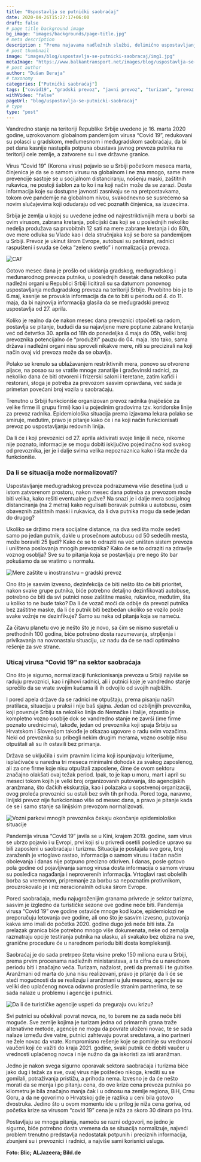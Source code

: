 ```yaml
---
title: "Uspostavlja se putnički saobraćaj"
date: 2020-04-26T15:27:17+06:00
draft: false
# page title background image
bg_image: "images/backgrounds/page-title.jpg"
# meta description
description : "Prema najavama nadležnih službi, delimično uspostavljanje međugradskog saobraćaja najavljeno je za ponedeljak 27. april, uspostavljanje gradskog prevoza očekuje se posle 4. maja 2020. godine."
# post thumbnail
image: "images/blog/uspostavlja-se-putnicki-saobracaj/img1.jpg"
metaImage: "https://www.balkantransport.net/images/blog/uspostavlja-se-putnicki-saobracaj/img1.jpg"
# post author
author: "Dušan Beraja"
# taxonomy
categories: ["Putnički saobraćaj"]
tags: ["covid19", "gradski prevoz", "javni prevoz", "turizam", "prevoz putnika"]
withVideo: "false"
pageUrl: "blog/uspostavlja-se-putnicki-saobracaj"
# type
type: "post"
---
```


Vandredno stanje na teritoriji Republike Srbije uvedeno je 16. marta 2020 godine, uzrokovanom globalnom pandemijom virusa “Covid 19”, redukovani su polasci u gradskom, međumesnom i međugradskom saobraćaju, da bi pet dana kasnije nastupila potpuna obustava javnog prevoza putnika na teritoriji cele zemlje, a zatvorene su i sve državne granice.

Virus “Covid 19” (Korona virus) pojavio se u Srbiji početkom meseca marta, činjenica je da se o samom virusu na globalnom i ne zna mnogo, same mere prevencije sastoje se u socijalnom distanciranju, nošenju maski, zaštitnih rukavica, ne postoji šablon za to ko i na koji način može da se zarazi. Dosta informacija koje su dostupne javnosti zasnivaju se na pretpostavkama, tokom ove pandemije na globalnom nivou, svakodnevno se susrećemo sa novim slučajevima koji odudaraju od već poznatih činjenica, sa izuzecima.

Srbija je zemlja u kojoj su uvedene jedne od najrestriktivnijih mera u borbi sa ovim virusom, zabrana kretanja, policijski čas koji se u poslednjih nekoliko nedelja produžava sa prvobitnih 12 sati na mere zabrane kretanja i do 80h, ove mere odluka su Vlade kao i dela stručnjaka koji se bore sa pandemijom u Srbiji. Prevoz je ukinut širom Evrope, autobusi su parkirani, radnici raspušteni i svuda se čeka “zeleno svetlo” i normalizacija prevoza.

![CAF](/images/blog/uspostavlja-se-putnicki-saobracaj/img2.jpg "CAF")

Gotovo mesec dana je prošlo od ukidanja gradskog, međugradskog i međunarodnog prevoza putnika, u poslednjih desetak dana nekoliko puta nadležni organi u Republici Srbiji licitirali su sa datumom ponovnog uspostavljanja međugradskog prevoza na teritoriji Srbije. Prvobitno bio je to 6.maj, kasnije se provukla informacija da će to biti u periodu od 4. do 11. maja, da bi najnovija informacija glasila da se međugradski prevoz uspostavlja od 27. aprila.

Koliko je realno da će nakon mesec dana prevoznici otpočeti sa radom, postavlja se pitanje, budući da su najavljene mere poptune zabrane kretanja već od četvrtka 30. aprila od 18h do ponedeljka 4.maja do 05h, veliki broj prevoznika potencijalno će “produžiti” pauzu do 04. maja. Isto tako, sama država i nadležni organi nisu sproveli nikakve mere, niti su precizirali na koji način ovaj vid prevoza može da se obavlja.

Polako se krenulo sa ublažavanjem restriktivnih mera, ponovo su otvorene pijace, na posao su se vratile mnoge zanatlije i građevinski radnici, za nekoliko dana će biti otvoreni i frizerski saloni i teretane, zatim kafići i restorani, stoga je potreba za prevozom sasvim opravdana, već sada je primetan povećani broj vozila u saobraćaju.

Trenutno u Srbiji funkcioniše organizovan prevoz radnika (najčešće za velike firme ili grupu firmi) kao i u pojedinim gradovima tzv. koridorske linije za prevoz radnika. Epidemiološka situacija prema izjavama lekara polako se smiruje, međutim, pravo je pitanje kako će i na koji način funkcionisati prevoz po uspostavljanju redovnih linija.

Da li će i koji prevoznici od 27. aprila aktivirati svoje linije ili neće, nikome nije poznato, informacije se mogu dobiti isključivo pojedinačno kod svakog od prevoznika, jer je i dalje svima velika nepoznaznica kako i šta može da funkcioniše.

### Da li se situacija može normalizovati?

Uspostavljanje međugradskog prevoza podrazumeva više desetina ljudi u istom zatvorenom prostoru, nakon mesec dana potreba za prevozom može biti velika, kako rešiti eventualne gužve? Na snazi je i dalje mera socijalnog distanciranja (na 2 metra) kako regulisati boravak putnika u autobusu, osim obaveznih zaštitnih maski i rukavica, da li dva putnika mogu da sede jedan do drugog?

Ukoliko se držimo mera socijalne distance, na dva sedišta može sedeti samo po jedan putnik, dakle u prosečnom autobusu od 50 sedećih mesta, može boraviti 25 ljudi? Kako će se to odraziti na već uništen sistem prevoza i uništena poslovanja mnogih prevoznika? Kako će se to odraziti na zdravlje voznog osoblja? Sve su to pitanja koja se postavljaju pre nego što bar pokušamo da se vratimo u normalu.

![Mere zaštite u inostranstvu – gradski prevoz](/images/blog/uspostavlja-se-putnicki-saobracaj/img3.jpg "Mere zaštite u inostranstvu – gradski prevoz")

Ono što je sasvim izvesno, dezinfekcija će biti nešto što će biti prioritet, nakon svake grupe putnika, biće potrebno detaljno dezinfikovati autobuse, potrebno će biti da svi putnici nose zaštitne maske, rukavice, međutim, šta u koliko to ne bude tako? Da li će vozač moći da odbije da prevozi putnika bez zaštitne maske, da li će putnik biti bezbedan ukoliko se vozilo posle svake vožnje ne dezinfikuje? Samo su neka od pitanja koja se nameću.

Za čitavu planetu ovo je nešto što je novo, sa čim se nismo susretali u prethodnih 100 godina, biće potrebno dosta razumevanja, strpljenja i privikavanja na novonastalu situaciju, uz nadu da će se naći optimalno rešenje za sve strane.

### Uticaj virusa “Covid 19” na sektor saobraćaja

Ono što je sigurno, normalizaciji funkcionisanja prevoza u Srbiji najviše se raduju prevoznici, kao i njihovi radnici, ali i putnici koje je vandredno stanje sprečilo da se vrate svojim kućama ili ih odvojilo od svojih najbližih.

I pored apela države da se radnici ne otpuštaju, prema pisanju naših pratilaca, situacija u praksi i nije baš sjajna. Jedan od ozbiljnijih prevoznika, koji povezuje Srbiju sa nekoliko linija do Nemačke i Italije, otpustio je kompletno vozno osoblje dok se vandredno stanje ne završi (ime firme poznato urednicima), takođe, jedan od prevoznika koji spaja Srbiju sa Hrvatskom i Slovenijom takođe je otkazao ugovore o radu svim vozačima. Neki od prevoznika su pribegli nekim drugim merama, vozno osoblje nisu otpuštali ali su ih ostavili bez primanja.

Država se uključila i svim pravnim licima koji ispunjavaju kriterijume, isplaćivaće u naredna tri meseca minimalni dohodak za svakog zaposlenog, ali za one firme koje nisu otpuštali zaposlene, čime će ovom sektoru značajno olakšati ovaj težak period. Ipak, to je kap u moru, mart i april su meseci tokom kojih je velki broj organizovanih putovanja, što agencijskih aranžmana, što đačkih ekskurzija, kao i polazaka u sopstvenoj organizaciji, ovog proleća prevoznici su ostali bez svih tih prihoda. Pored toga, naravno, linijski prevoz nije funkcionisao više od mesec dana, a pravo je pitanje kada će se i samo stanje sa linijskim prevozom normalizovati.

![Vozni parkovi mnogih prevoznika čekaju okončanje epidemiološke situacije](/images/blog/uspostavlja-se-putnicki-saobracaj/img4.jpg "Vozni parkovi mnogih prevoznika čekaju okončanje epidemiološke situacije")

Pandemija virusa “Covid 19” javila se u Kini, krajem 2019. godine, sam virus se ubrzo pojavio i u Evropi, prvi koji si u privredi osetili posledice upravo su bili zaposleni u saobraćaju i turizmu. Situacija je postajala sve gora, broj zaraženih je vrtoglavo rastao, informacija o samom virusu i tačan način obolevanja i danas nije potpuno precizno otkriven. I danas, posle gotovo pola godine od pojavljivanja samog virusa dosta informacija o samom virusu su posledica nagađanja i neproverenih informacija. Vrtoglavi rast obolelih borba sa vremenom, pripremanje za borbu sa nepoznatim protivnikom, prouzrokovalo je i niz neracionalnih odluka širom Evrope.

Pored saobraćaja, među najugroženijim granama privrede je sektor turizma, sasvim je izgledno da turističke sezone ove godine neće biti. Pandemija virusa “Covid 19” ove godine ostaviće mnoge kod kuće, epidemiolozi ne preporučuju letovanja ove godine, ali ono što je sasvim izvesno, putovanja kakva smo imali do početka 2020. godine dugo još neće biti ista. Za prelazak granica biće potrebno mnogo više dokumenata, neke od zemalja razmatraju opcije testiranja putnika na ulasku, ali svakako bez obzira na sve, granične procedure će u narednom periodu biti dosta kompleksniji.

Saobraćaj je do sada pretrpeo štetu visine preko 150 miliona eura u Srbiji, prema prvim procenama nadležnih ministarstava, a ta cifra će u narednom periodu biti i značajno veća. Turizam, nažalost, preti da premaši i te gubitke. Aranžmani od marta do juna nisu realizovani, pravo je pitanje da li će se steći mogućnosti da se realizuju i aranžmani u julu mesecu, agencije su veliki deo uplaćenog novca odavno prosledile stranim partnerima, te se sada nalaze u problemu i agencije i putnici.

![Da li će turističke agencije uspeti da preguraju ovu krizu?](/images/blog/uspostavlja-se-putnicki-saobracaj/img5.jpg "Da li će turističke agencije uspeti da preguraju ovu krizu?")

Svi putnici su očekivali povrat novca, no, to barem ne za sada neće biti moguće. Sve zemlje kojima je turizam jedna od primarnih grana traže altenativne metode, agencije ne mogu da povrate uloženi novac, te se sada nalaze između dve vatre, putnici zahtevaju povrat sredstava, a ino partneri ne žele novac da vrate. Kompromisno rešenje koje se pominje su vrednosni vaučeri koji će važiti do kraja 2021. godine, svaki putnik će dobiti vaučer u vrednosti uplaćenog novca i nije nužno da ga iskoristi za isti aranžman.

Jedno je nakon svega sigurno oporavak sektora saobraćaja i turizma biće jako dug i težak za sve, ovaj virus nije poštedeo nikoga, krediti su se gomilali, potraživanja pristižu, a prihoda nema. Izvesno je da će nešto morati da se menja i po pitanju cena, do ove krize cena prevoza putnika po kilometru je bila značajno manja čak i u odnosu na zemlje regiona, BiH, Crnu Goru, a da ne govorimo o Hrvatskoj gde je razlika u ceni bila gotovo dvostruka. Jedino što u ovom momentu ide u prilog je niža cena goriva, od početka krize sa virusom “covid 19” cena je niža za skoro 30 dinara po litru.

Postavljaju se mnoga pitanja, nameću se razni odgovori, no jedno je sigurno, biće potrebno dosta vremena da se situacija normalizuje, najveći problem trenutno predstavlja nedostatak potpunih i preciznih informacija, zbunjeni su i prevoznici i radnici, a najviše sami korisnici usluga.

**Foto: Blic; ALJazeera; Bild.de**